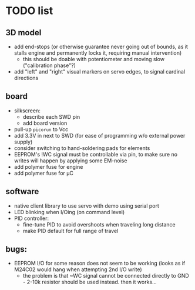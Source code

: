 # TODO list

## 3D model
* add end-stops (or otherwise guarantee never going out of bounds, as it stalls engine and permanently locks it, requiring manual intervention)
  - this should be doable with potentiometer and moving slow ("calibration phase"?)
* add "left" and "right" visual markers on servo edges, to signal cardinal directions

## board
* silkscreen:
  * describe each SWD pin
  * add board version
* pull-up `picorun` to Vcc
* add 3.3V in next to SWD (for ease of programming w/o external power supply)
* consider switching to hand-soldering pads for elements
* EEPROM's !WC signal must be controllable via pin, to make sure no writes will happen by applying some EM-noise
* add polymer fuse for engine
* add polymer fuse for µC

## software
* native client library to use servo with demo using serial port
* LED blinking when I/Oing (on command level)
* PID controller:
  * fine-tune PID to avoid overshoots when traveling long distance
  * make PID default for full range of travel

## bugs:
* EEPROM I/O for some reason does not seem to be working (looks as if M24C02 would hang when attempting 2nd I/O write)
  * the problem is that ~WC signal cannot be connected directly to GND - 2-10k resistor should be used instead. then it works...
